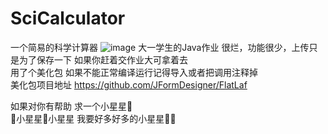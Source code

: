 # SciCalculator
一个简易的科学计算器
![image](https://user-images.githubusercontent.com/102212933/216538894-8240b3fa-329e-43f0-9d8c-5ba36faa461a.png)
大一学生的Java作业
很烂，功能很少，上传只是为了保存一下 如果你赶着交作业大可拿着去  
用了个美化包 如果不能正常编译运行记得导入或者把调用注释掉  
美化包项目地址 <https://github.com/JFormDesigner/FlatLaf>

如果对你有帮助 求一个小星星🤩  
🤤小星星🤤小星星 我要好多好多的小星星🤤🤤
